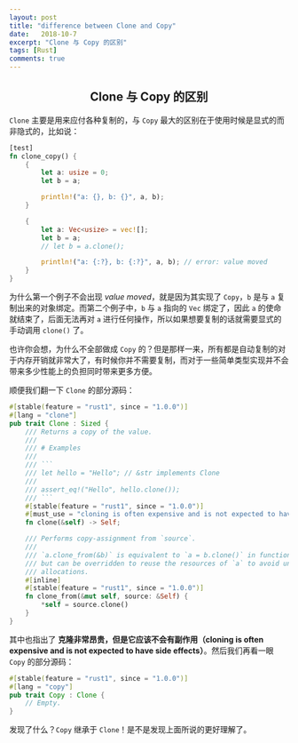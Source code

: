 ```yaml
---
layout: post
title: "difference between Clone and Copy"
date:   2018-10-7
excerpt: "Clone 与 Copy 的区别"
tags: [Rust]
comments: true
---
```


<center><h2>Clone 与 Copy 的区别</h2></center>

<!--more-->

`Clone` 主要是用来应付各种复制的，与 `Copy` 最大的区别在于使用时候是显式的而非隐式的，比如说：

```rust
[test]
fn clone_copy() {
    {
        let a: usize = 0;
        let b = a;

        println!("a: {}, b: {}", a, b);
    }

    {
        let a: Vec<usize> = vec![];
        let b = a;
        // let b = a.clone();

        println!("a: {:?}, b: {:?}", a, b); // error: value moved
    }
}
```

为什么第一个例子不会出现 *value moved*，就是因为其实现了 `Copy`，`b` 是与 `a` 复制出来的对象绑定。而第二个例子中，`b` 与 `a` 指向的 `Vec` 绑定了，因此 `a` 的使命就结束了，后面无法再对 `a` 进行任何操作，所以如果想要复制的话就需要显式的手动调用 `clone()` 了。

也许你会想，为什么不全部做成 `Copy` 的？但是那样一来，所有都是自动复制的对于内存开销就非常大了，有时候你并不需要复制，而对于一些简单类型实现并不会带来多少性能上的负担同时带来更多方便。

顺便我们翻一下 `Clone` 的部分源码：

```rust
#[stable(feature = "rust1", since = "1.0.0")]
#[lang = "clone"]
pub trait Clone : Sized {
    /// Returns a copy of the value.
    ///
    /// # Examples
    ///
    /// ```
    /// let hello = "Hello"; // &str implements Clone
    ///
    /// assert_eq!("Hello", hello.clone());
    /// ```
    #[stable(feature = "rust1", since = "1.0.0")]
    #[must_use = "cloning is often expensive and is not expected to have side effects"]
    fn clone(&self) -> Self;

    /// Performs copy-assignment from `source`.
    ///
    /// `a.clone_from(&b)` is equivalent to `a = b.clone()` in functionality,
    /// but can be overridden to reuse the resources of `a` to avoid unnecessary
    /// allocations.
    #[inline]
    #[stable(feature = "rust1", since = "1.0.0")]
    fn clone_from(&mut self, source: &Self) {
        *self = source.clone()
    }
}
```

其中也指出了 **克隆非常昂贵，但是它应该不会有副作用（cloning is often expensive and is not expected to have side effects）**。然后我们再看一眼 `Copy` 的部分源码：

```rust
#[stable(feature = "rust1", since = "1.0.0")]
#[lang = "copy"]
pub trait Copy : Clone {
    // Empty.
}
```

发现了什么？`Copy` 继承于 `Clone`！是不是发现上面所说的更好理解了。